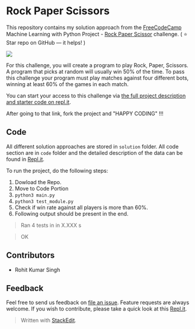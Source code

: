 
# Rock Paper Scissors 
This repository contains my solution approach from the  [FreeCodeCamp](https://www.freecodecamp.org/learn/) Machine Learning with Python Project - [Rock Paper Scissor](https://www.kaggle.com/mohansacharya/graduate-admissions) challenge. ( ⭐️ Star repo on GitHub — it helps! )

<img src="https://demonstrations.wolfram.com/RockPaperScissorsWithAIPlayer/img/popup_1.png" align="center">
 
For this challenge, you will create a program to play Rock, Paper, Scissors. A program that picks at random will usually win 50% of the time. To pass this challenge your program must play matches against four different bots, winning at least 60% of the games in each match.

You can start your access to this challenge via [the full project description and starter code on repl.it](https://repl.it/github/freeCodeCamp/boilerplate-rock-paper-scissors).

After going to that link, fork the project and "HAPPY CODING" !!!

## Code
All different solution approaches are stored in `solution` folder. All code section are in `code` folder and the detailed description of the data can be found in [Repl.it](https://repl.it/@rohitsingh28/boilerplate-rock-paper-scissors#README.md).

To run the project, do the following steps:

 1. Dowload the Repo.
 2. Move to Code Portion
 3. `python3 main.py`
 4. `python3 test_module.py`
 5. Check if win rate against all players is more than 60%.
 6. Following output should be present in the end.

> Ran 4 tests in in X.XXX s

> OK

## Contributors

- Rohit Kumar Singh

## Feedback
Feel free to send us feedback on [file an issue](https://github.com/RohitLearner/Rock-Paper-Scissors/issues). Feature requests are always welcome. If you wish to contribute, please take a quick look at this [Repl.it](https://repl.it/@rohitsingh28/boilerplate-rock-paper-scissors#README.md).
> Written with [StackEdit](https://stackedit.io/).
